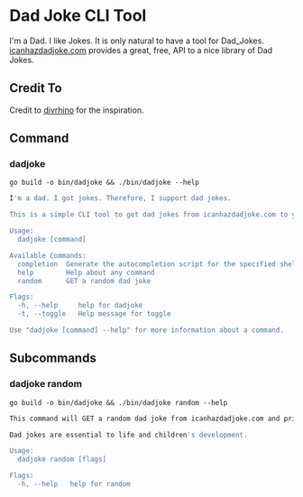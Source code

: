 # Dad Joke CLI Tool

I'm a Dad. I like Jokes. It is only natural to have a tool for Dad_Jokes.
[icanhazdadjoke.com](https://icanhazdadjoke.com) provides a great, free, API to a nice library of Dad Jokes.

## Credit To

Credit to [divrhino](https://dev.to/divrhino/building-a-command-line-tool-with-go-and-cobra-3mjd) for the inspiration.

## Command

### dadjoke

`go build -o bin/dadjoke && ./bin/dadjoke --help`

```bash
I'm a dad. I got jokes. Therefore, I support dad jokes. 

This is a simple CLI tool to get dad jokes from icanhazdadjoke.com to your terminal.

Usage:
  dadjoke [command]

Available Commands:
  completion  Generate the autocompletion script for the specified shell
  help        Help about any command
  random      GET a random dad joke

Flags:
  -h, --help     help for dadjoke
  -t, --toggle   Help message for toggle

Use "dadjoke [command] --help" for more information about a command.
```

## Subcommands

### dadjoke random

`go build -o bin/dadjoke && ./bin/dadjoke random --help`

```bash
This command will GET a random dad joke from icanhazdadjoke.com and print it to your terminal.

Dad jokes are essential to life and children's development.

Usage:
  dadjoke random [flags]

Flags:
  -h, --help   help for random
```
